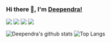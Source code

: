 ### Hi there 👋, I'm [Deependra!](http://dsrportfolio.me/portfolio/)

[<img src="https://img.icons8.com/doodle/48/000000/instagram-new.png"/>](https://www.instagram.com/dsr1505/) [<img src="https://img.icons8.com/doodle/48/000000/twitter--v1.png"/>](https://twitter.com/dsr1505) [<img src="https://img.icons8.com/doodle/48/000000/facebook-new.png"/>](https://www.facebook.com/dsr1598/) [<img src="https://img.icons8.com/doodle/48/000000/linkedin.png"/>](https://www.linkedin.com/in/dsrajput/)

![Deependra's github stats](https://github-readme-stats.vercel.app/api?username=dsr1505&show_icons=true&hide=issues)
![Top Langs](https://github-readme-stats.vercel.app/api/top-langs/?username=dsr1505&layout=compact)
